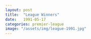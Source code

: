 ```yaml
---
layout: post
title:  "League Winners"
date:   1991-05-17
categories: premier-league
image: "/assets/img/league-1991.jpg"
---
```

